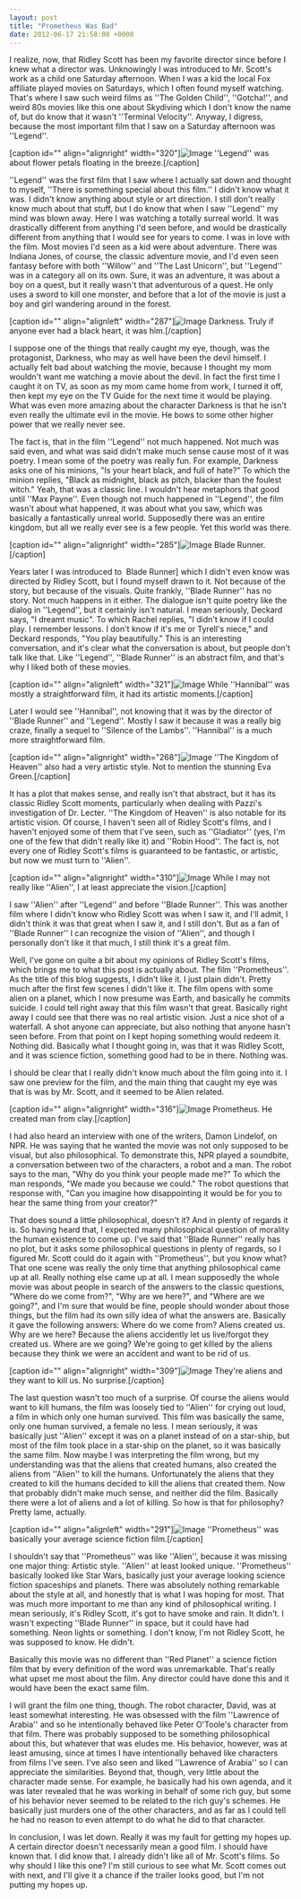```yaml
---
layout: post
title: "Prometheus Was Bad"
date: 2012-06-17 21:58:00 +0000
---
```

I realize, now, that Ridley Scott has been my favorite director since before I knew what a director was. Unknowingly I was introduced to Mr. Scott's work as a child one Saturday afternoon. When I was a kid the local Fox affiliate played movies on Saturdays, which I often found myself watching. That's where I saw such weird films as ''The Golden Child'', ''Gotcha!'', and weird 80s movies like this one about Skydiving which I don't know the name of, but do know that it wasn't ''Terminal Velocity''. Anyway, I digress, because the most important film that I saw on a Saturday afternoon was ''Legend''.

[caption id="" align="alignright" width="320"]![Image](/https://www.jackeverett.com/rc_files/l/e/legend-01.JPG) ''Legend'' was about flower petals floating in the breeze.[/caption]

''Legend'' was the first film that I saw where I actually sat down and thought to myself, ''There is something special about this film.'' I didn't know what it was. I didn't know anything about style or art direction. I still don't really know much about that stuff, but I do know that when I saw ''Legend'' my mind was blown away. Here I was watching a totally surreal world. It was drastically different from anything I'd seen before, and would be drastically different from anything that I would see for years to come. I was in love with the film. Most movies I'd seen as a kid were about adventure. There was Indiana Jones, of course, the classic adventure movie, and I'd even seen fantasy before with both ''Willow'' and ''The Last Unicorn'', but ''Legend'' was in a category all on its own. Sure, it was an adventure, it was about a boy on a quest, but it really wasn't that adventurous of a quest. He only uses a sword to kill one monster, and before that a lot of the movie is just a boy and girl wandering around in the forest.

[caption id="" align="alignleft" width="287"]![Image](/https://www.jackeverett.com/rc_files/l/e/legend-02.JPG) Darkness. Truly if anyone ever had a black heart, it was him.[/caption]

I suppose one of the things that really caught my eye, though, was the protagonist, Darkness, who may as well have been the devil himself. I actually felt bad about watching the movie, because I thought my mom wouldn't want me watching a movie about the devil. In fact the first time I caught it on TV, as soon as my mom came home from work, I turned it off, then kept my eye on the TV Guide for the next time it would be playing. What was even more amazing about the character Darkness is that he isn't even really the ultimate evil in the movie. He bows to some other higher power that we really never see.

The fact is, that in the film ''Legend'' not much happened. Not much was said even, and what was said didn't make much sense cause most of it was poetry. I mean some of the poetry was really fun. For example, Darkness asks one of his minions, "Is your heart black, and full of hate?" To which the minion replies, "Black as midnight, black as pitch, blacker than the foulest witch." Yeah, that was a classic line. I wouldn't hear metaphors that good until ''Max Payne''. Even though not much happened in ''Legend'', the film wasn't about what happened, it was about what you saw, which was basically a fantastically unreal world. Supposedly there was an entire kingdom, but all we really ever see is a few people. Yet this world was there.

[caption id="" align="alignright" width="285"]![Image](/https://www.jackeverett.com/rc_files/b/r/br6.JPG) Blade Runner.[/caption]

Years later I was introduced to  Blade Runner] which I didn't even know was directed by Ridley Scott, but I found myself drawn to it. Not because of the story, but because of the visuals. Quite frankly, ''Blade Runner'' has no story. Not much happens in it either. The dialogue isn't quite poetry like the dialog in ''Legend'', but it certainly isn't natural. I mean seriously, Deckard says, "I dreamt music". To which Rachel replies, "I didn't know if I could play. I remember lessons. I don't know if it's me or Tyrell's niece," and Deckard responds, "You play beautifully." This is an interesting conversation, and it's clear what the conversation is about, but people don't talk like that. Like ''Legend'', ''Blade Runner'' is an abstract film, and that's why I liked both of these movies.

[caption id="" align="alignleft" width="321"]![Image](/https://www.jackeverett.com/rc_files/h/a/hannibal--01.JPG) While ''Hannibal'' was mostly a straightforward film, it had its artistic moments.[/caption]

Later I would see ''Hannibal'', not knowing that it was by the director of ''Blade Runner'' and ''Legend''. Mostly I saw it because it was a really big craze, finally a sequel to ''Silence of the Lambs''. ''Hannibal'' is a much more straightforward film.

[caption id="" align="alignright" width="268"]![Image](/https://www.jackeverett.com/rc_files/k/o/koh-01.JPG) ''The Kingdom of Heaven'' also had a very artistic style. Not to mention the stunning Eva Green.[/caption]

It has a plot that makes sense, and really isn't that abstract, but it has its classic Ridley Scott moments, particularly when dealing with Pazzi's investigation of Dr. Lecter. ''The Kingdom of Heaven'' is also notable for its artistic vision.
Of course, I haven't seen all of Ridley Scott's films, and I haven't enjoyed some of them that I've seen, such as ''Gladiator'' (yes, I'm one of the few that didn't really like it) and ''Robin Hood''. The fact is, not every one of Ridley Scott's films is guaranteed to be fantastic, or artistic, but now we must turn to ''Alien''.

[caption id="" align="alignright" width="310"]![Image](/https://www.jackeverett.com/rc_files/a/l/alien-01.JPG) While I may not really like ''Alien'', I at least appreciate the vision.[/caption]

I saw ''Alien'' after ''Legend'' and before ''Blade Runner''. This was another film where I didn't know who Ridley Scott was when I saw it, and I'll admit, I didn't think it was that great when I saw it, and I still don't. But as a fan of ''Blade Runner'' I can recognize the vision of ''Alien'', and though I personally don't like it that much, I still think it's a great film.

Well, I've gone on quite a bit about my opinions of Ridley Scott's films, which brings me to what this post is actually about. The film ''Prometheus''. As the title of this blog suggests, I didn't like it. I just plain didn't. Pretty much after the first few scenes I didn't like it. The film opens with some alien on a planet, which I now presume was Earth, and basically he commits suicide. I could tell right away that this film wasn't that great. Basically right away I could see that there was no real artistic vision. Just a nice shot of a waterfall. A shot anyone can appreciate, but also nothing that anyone hasn't seen before. From that point on I kept hoping something would redeem it. Nothing did. Basically what I thought going in, was that it was Ridley Scott, and it was science fiction, something good had to be in there. Nothing was.

I should be clear that I really didn't know much about the film going into it. I saw one preview for the film, and the main thing that caught my eye was that is was by Mr. Scott, and it seemed to be Alien related.

[caption id="" align="alignright" width="316"]![Image](/https://www.jackeverett.com/rc_files/p/r/prometheus-02.JPG) Prometheus. He created man from clay.[/caption]

I had also heard an interview with one of the writers, Damon Lindelof, on NPR. He was saying that he wanted the movie was not only supposed to be visual, but also philosophical. To demonstrate this, NPR played a soundbite, a conversation between two of the characters, a robot and a man. The robot says to the man, "Why do you think your people made me?" To which the man responds, "We made you because we could." The robot questions that response with, "Can you imagine how disappointing it would be for you to hear the same thing from your creator?"

That does sound a little philosophical, doesn't it? And in plenty of regards it is. So having heard that, I expected many philosophical question of morality the human existence to come up. I've said that ''Blade Runner'' really has no plot, but it asks some philosophical questions in plenty of regards, so I figured Mr. Scott could do it again with ''Prometheus'', but you know what? That one scene was really the only time that anything philosophical came up at all. Really nothing else came up at all. I mean supposedly the whole movie was about people in search of the answers to the classic questions, "Where do we come from?", "Why are we here?", and "Where are we going?", and I'm sure that would be fine, people should wonder about those things, but the film had its own silly idea of what the answers are. Basically it gave the following answers: Where do we come from? Aliens created us. Why are we here? Because the aliens accidently let us live/forgot they created us. Where are we going? We're going to get killed by the aliens because they think we were an accident and want to be rid of us.

[caption id="" align="alignright" width="309"]![Image](/https://www.jackeverett.com/rc_files/p/r/prometheus-03.PNG) They're aliens and they want to kill us. No surprise.[/caption]

The last question wasn't too much of a surprise. Of course the aliens would want to kill humans, the film was loosely tied to ''Alien'' for crying out loud, a film in which only one human survived. This film was basically the same, only one human survived, a female no less. I mean seriously, it was basically just ''Alien'' except it was on a planet instead of on a star-ship, but most of the film took place in a star-ship on the planet, so it was basically the same film. Now maybe I was interpreting the film wrong, but my understanding was that the aliens that created humans, also created the aliens from ''Alien'' to kill the humans. Unfortunately the aliens that they created to kill the humans decided to kill the aliens that created them. Now that probably didn't make much sense, and neither did the film. Basically there were a lot of aliens and a lot of killing. So how is that for philosophy? Pretty lame, actually.

[caption id="" align="alignleft" width="291"]![Image](/https://www.jackeverett.com/rc_files/p/r/prometheus-01.JPG) ''Prometheus'' was basically your average science fiction film.[/caption]

I shouldn't say that ''Prometheus'' was like ''Alien'', because it was missing one major thing: Artistic style. ''Alien'' at least looked unique. ''Prometheus'' basically looked like Star Wars, basically just your average looking science fiction spaceships and planets. There was absolutely nothing remarkable about the style at all, and honestly that is what I was hoping for most. That was much more important to me than any kind of philosophical writing. I mean seriously, it's Ridley Scott, it's got to have smoke and rain. It didn't. I wasn't expecting ''Blade Runner'' in space, but it could have had something. Neon lights or something. I don't know, I'm not Ridley Scott, he was supposed to know. He didn't.

Basically this movie was no different than ''Red Planet'' a science fiction film that by every definition of the word was unremarkable. That's really what upset me most about the film. Any director could have done this and it would have been the exact same film.

I will grant the film one thing, though. The robot character, David, was at least somewhat interesting. He was obsessed with the film ''Lawrence of Arabia'' and so he intentionally behaved like Peter O'Toole's character from that film. There was probably supposed to be something philosophical about this, but whatever that was eludes me. His behavior, however, was at least amusing, since at times I have intentionally behaved like characters from films I've seen. I've also seen and liked ''Lawrence of Arabia'' so I can appreciate the similarities. Beyond that, though, very little about the character made sense. For example, he basically had his own agenda, and it was later revealed that he was working in behalf of some rich guy, but some of his behavior never seemed to be related to the rich guy's schemes. He basically just murders one of the other characters, and as far as I could tell he had no reason to even attempt to do what he did to that character.

In conclusion, I was let down. Really it was my fault for getting my hopes up. A certain director doesn't necessarily mean a good film. I should have known that. I did know that. I already didn't like all of Mr. Scott's films. So why should I like this one? I'm still curious to see what Mr. Scott comes out with next, and I'll give it a chance if the trailer looks good, but I'm not putting my hopes up.

